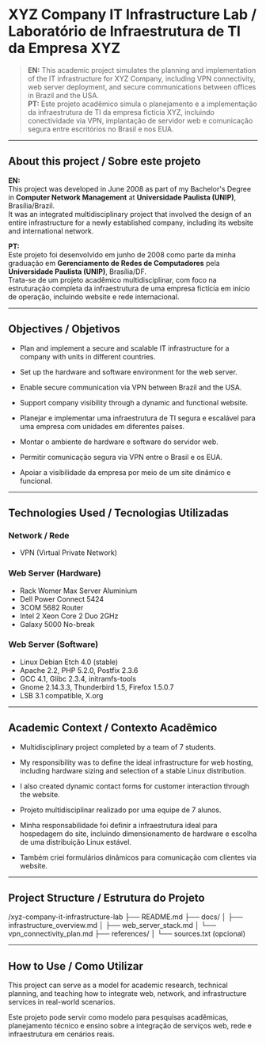 # XYZ Company IT Infrastructure Lab / Laboratório de Infraestrutura de TI da Empresa XYZ

> **EN:** This academic project simulates the planning and implementation of the IT infrastructure for XYZ Company, including VPN connectivity, web server deployment, and secure communications between offices in Brazil and the USA.  
> **PT:** Este projeto acadêmico simula o planejamento e a implementação da infraestrutura de TI da empresa fictícia XYZ, incluindo conectividade via VPN, implantação de servidor web e comunicação segura entre escritórios no Brasil e nos EUA.

---

## About this project / Sobre este projeto

**EN:**  
This project was developed in June 2008 as part of my Bachelor's Degree in **Computer Network Management** at **Universidade Paulista (UNIP)**, Brasília/Brazil.  
It was an integrated multidisciplinary project that involved the design of an entire infrastructure for a newly established company, including its website and international network.

**PT:**  
Este projeto foi desenvolvido em junho de 2008 como parte da minha graduação em **Gerenciamento de Redes de Computadores** pela **Universidade Paulista (UNIP)**, Brasília/DF.  
Trata-se de um projeto acadêmico multidisciplinar, com foco na estruturação completa da infraestrutura de uma empresa fictícia em início de operação, incluindo website e rede internacional.

---

## Objectives / Objetivos

- Plan and implement a secure and scalable IT infrastructure for a company with units in different countries.
- Set up the hardware and software environment for the web server.
- Enable secure communication via VPN between Brazil and the USA.
- Support company visibility through a dynamic and functional website.

- Planejar e implementar uma infraestrutura de TI segura e escalável para uma empresa com unidades em diferentes países.
- Montar o ambiente de hardware e software do servidor web.
- Permitir comunicação segura via VPN entre o Brasil e os EUA.
- Apoiar a visibilidade da empresa por meio de um site dinâmico e funcional.

---

## Technologies Used / Tecnologias Utilizadas

### Network / Rede
- VPN (Virtual Private Network)

### Web Server (Hardware)
- Rack Womer Max Server Aluminium
- Dell Power Connect 5424
- 3COM 5682 Router
- Intel 2 Xeon Core 2 Duo 2GHz
- Galaxy 5000 No-break

### Web Server (Software)
- Linux Debian Etch 4.0 (stable)
- Apache 2.2, PHP 5.2.0, Postfix 2.3.6
- GCC 4.1, Glibc 2.3.4, initramfs-tools
- Gnome 2.14.3.3, Thunderbird 1.5, Firefox 1.5.0.7
- LSB 3.1 compatible, X.org

---

## Academic Context / Contexto Acadêmico

- Multidisciplinary project completed by a team of 7 students.
- My responsibility was to define the ideal infrastructure for web hosting, including hardware sizing and selection of a stable Linux distribution.
- I also created dynamic contact forms for customer interaction through the website.

- Projeto multidisciplinar realizado por uma equipe de 7 alunos.
- Minha responsabilidade foi definir a infraestrutura ideal para hospedagem do site, incluindo dimensionamento de hardware e escolha de uma distribuição Linux estável.
- Também criei formulários dinâmicos para comunicação com clientes via website.

---

## Project Structure / Estrutura do Projeto

/xyz-company-it-infrastructure-lab
├── README.md
├── docs/
│   ├── infrastructure_overview.md
│   ├── web_server_stack.md
│   └── vpn_connectivity_plan.md
├── references/
│   └── sources.txt (opcional)

---

## How to Use / Como Utilizar

This project can serve as a model for academic research, technical planning, and teaching how to integrate web, network, and infrastructure services in real-world scenarios.

Este projeto pode servir como modelo para pesquisas acadêmicas, planejamento técnico e ensino sobre a integração de serviços web, rede e infraestrutura em cenários reais.
